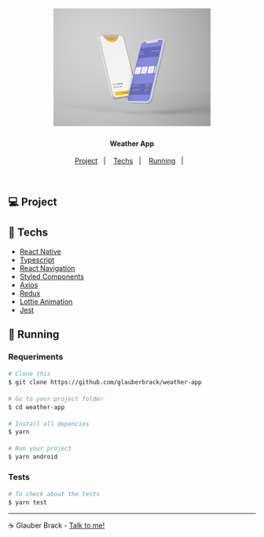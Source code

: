 
<h1 align="center">
    <img alt="weather" title="#weather" src=".github/app.png" width='320px' />
</h1>


<h4 align="center">
  Weather App
</h4>

<p align="center">
  <a href="#-project">Project</a>&nbsp;&nbsp;&nbsp;|&nbsp;&nbsp;&nbsp;
  <a href="#rocket-techs">Techs</a>&nbsp;&nbsp;&nbsp;|&nbsp;&nbsp;&nbsp;
  <a href="#rocket-Running">Running</a>&nbsp;&nbsp;&nbsp;|&nbsp;&nbsp;&nbsp;
</p>
<br>

## 💻 Project

 


## :rocket: Techs

- [React Native](https://reactnative.dev/)
- [Typescript](https://www.typescriptlang.org/)
- [React Navigation](https://reactnavigation.org/)
- [Styled Components](https://styled-components.com/)
- [Axios](https://www.npmjs.com/package/axios)
- [Redux](https://redux.js.org/)
- [Lottie Animation](https://airbnb.io/lottie)
- [Jest](https://jestjs.io/)


## :notebook: Running

### Requeriments

```bash
# Clone this
$ git clone https://github.com/glauberbrack/weather-app

# Go to your project folder
$ cd weather-app

# Install all depencies
$ yarn

# Run your project
$ yarn android
```

### Tests
```bash
# To check about the tests
$ yarn test
```

---

☕ Glauber Brack - <a href="mailto:glauber@brack.com.br?Subject=Hello%20you">Talk to me!</a>
